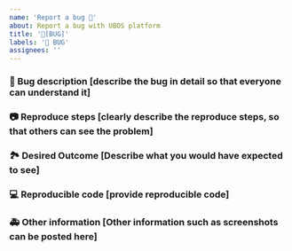 ```yaml
---
name: 'Report a bug 🐛'
about: Report a bug with UBOS platform
title: '🐛[BUG]'
labels: '🐛 BUG'
assignees: ''
---
```


### 🐛 Bug description [describe the bug in detail so that everyone can understand it]

### 📷 Reproduce steps [clearly describe the reproduce steps, so that others can see the problem]

### 🏞 Desired Outcome [Describe what you would have expected to see]

### 💻 Reproducible code [provide reproducible code]

### 🚑 Other information [Other information such as screenshots can be posted here]